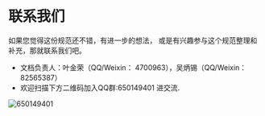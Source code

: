 # 联系我们
如果您觉得这份规范还不错，有进一步的想法， 或是有兴趣参与这个规范整理和补充，那就联系我们吧。

* 文档负责人：叶金荣（QQ/Weixin： 4700963），吴炳锡（QQ/Weixin： 82565387）
* 欢迎扫描下方二维码加入QQ群:650149401 进交流.

![650149401](/img/QQ-qun650149401.png)

